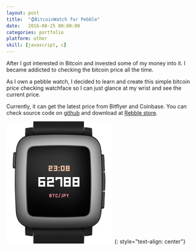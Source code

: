 ```yaml
---
layout: post
title:  "⌚BitcoinWatch for Pebble"
date:   2016-08-25 00:00:00
categories: portfolio
platform: other
skill: [javascript, c]
---
```


After I got interested in Bitcoin and invested some of my money into it. I became addicted to checking the bitcoin price all the time.

As I own a pebble watch, I decided to learn and create this simple bitcoin price checking watchface so I can just glance at my wrist and see the current price.

Currently, it can get the latest price from Bitflyer and Coinbase. You can check source code on [github](https://github.com/zoonooz/BitcoinWatch) and download at [Rebble store](https://store-beta.rebble.io/app/57cc2c33be5ad0d9500002cd).

![image](/img/portfolio/bitcoinwatch.jpg)
{: style="text-align: center"}
